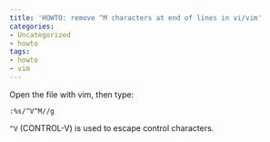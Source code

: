```yaml
---
title: 'HOWTO: remove ^M characters at end of lines in vi/vim'
categories:
- Uncategorized
- howto
tags:
- howto
- vim
---
```

Open the file with vim, then type:

```
:%s/^V^M//g  
```    
    
`^V` (CONTROL-V) is used to escape control characters.
